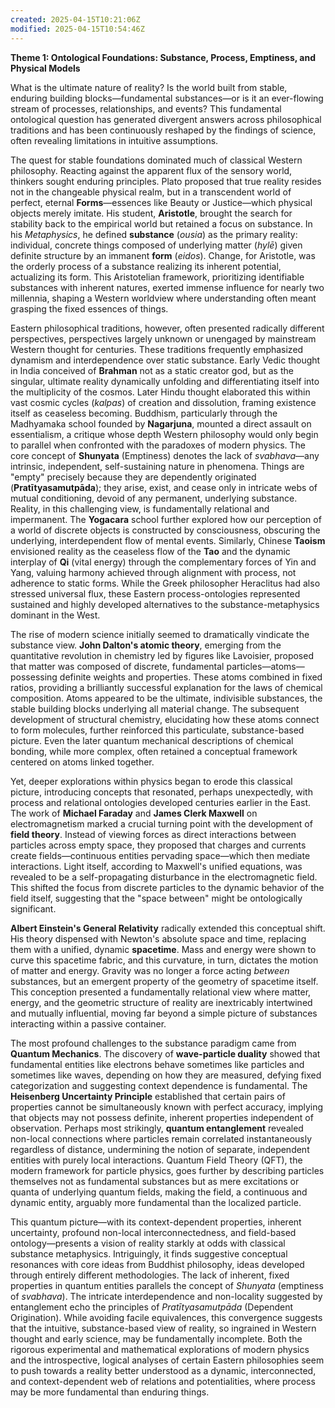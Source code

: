 ```yaml
---
created: 2025-04-15T10:21:06Z
modified: 2025-04-15T10:54:46Z
---
```


**Theme 1: Ontological Foundations: Substance, Process, Emptiness, and Physical Models**

What is the ultimate nature of reality? Is the world built from stable, enduring building blocks—fundamental substances—or is it an ever-flowing stream of processes, relationships, and events? This fundamental ontological question has generated divergent answers across philosophical traditions and has been continuously reshaped by the findings of science, often revealing limitations in intuitive assumptions.

The quest for stable foundations dominated much of classical Western philosophy. Reacting against the apparent flux of the sensory world, thinkers sought enduring principles. Plato proposed that true reality resides not in the changeable physical realm, but in a transcendent world of perfect, eternal **Forms**—essences like Beauty or Justice—which physical objects merely imitate. His student, **Aristotle**, brought the search for stability back to the empirical world but retained a focus on substance. In his *Metaphysics*, he defined **substance** (*ousia*) as the primary reality: individual, concrete things composed of underlying matter (*hylē*) given definite structure by an immanent **form** (*eidos*). Change, for Aristotle, was the orderly process of a substance realizing its inherent potential, actualizing its form. This Aristotelian framework, prioritizing identifiable substances with inherent natures, exerted immense influence for nearly two millennia, shaping a Western worldview where understanding often meant grasping the fixed essences of things.

Eastern philosophical traditions, however, often presented radically different perspectives, perspectives largely unknown or unengaged by mainstream Western thought for centuries. These traditions frequently emphasized dynamism and interdependence over static substance. Early Vedic thought in India conceived of **Brahman** not as a static creator god, but as the singular, ultimate reality dynamically unfolding and differentiating itself into the multiplicity of the cosmos. Later Hindu thought elaborated this within vast cosmic cycles (*kalpas*) of creation and dissolution, framing existence itself as ceaseless becoming. Buddhism, particularly through the Madhyamaka school founded by **Nagarjuna**, mounted a direct assault on essentialism, a critique whose depth Western philosophy would only begin to parallel when confronted with the paradoxes of modern physics. The core concept of **Shunyata** (Emptiness) denotes the lack of *svabhava*—any intrinsic, independent, self-sustaining nature in phenomena. Things are "empty" precisely because they are dependently originated (**Pratītyasamutpāda**); they arise, exist, and cease only in intricate webs of mutual conditioning, devoid of any permanent, underlying substance. Reality, in this challenging view, is fundamentally relational and impermanent. The **Yogacara** school further explored how our perception of a world of discrete objects is constructed by consciousness, obscuring the underlying, interdependent flow of mental events. Similarly, Chinese **Taoism** envisioned reality as the ceaseless flow of the **Tao** and the dynamic interplay of **Qi** (vital energy) through the complementary forces of Yin and Yang, valuing harmony achieved through alignment with process, not adherence to static forms. While the Greek philosopher Heraclitus had also stressed universal flux, these Eastern process-ontologies represented sustained and highly developed alternatives to the substance-metaphysics dominant in the West.

The rise of modern science initially seemed to dramatically vindicate the substance view. **John Dalton's atomic theory**, emerging from the quantitative revolution in chemistry led by figures like Lavoisier, proposed that matter was composed of discrete, fundamental particles—atoms—possessing definite weights and properties. These atoms combined in fixed ratios, providing a brilliantly successful explanation for the laws of chemical composition. Atoms appeared to be the ultimate, indivisible substances, the stable building blocks underlying all material change. The subsequent development of structural chemistry, elucidating how these atoms connect to form molecules, further reinforced this particulate, substance-based picture. Even the later quantum mechanical descriptions of chemical bonding, while more complex, often retained a conceptual framework centered on atoms linked together.

Yet, deeper explorations within physics began to erode this classical picture, introducing concepts that resonated, perhaps unexpectedly, with process and relational ontologies developed centuries earlier in the East. The work of **Michael Faraday** and **James Clerk Maxwell** on electromagnetism marked a crucial turning point with the development of **field theory**. Instead of viewing forces as direct interactions between particles across empty space, they proposed that charges and currents create fields—continuous entities pervading space—which then mediate interactions. Light itself, according to Maxwell's unified equations, was revealed to be a self-propagating disturbance in the electromagnetic field. This shifted the focus from discrete particles to the dynamic behavior of the field itself, suggesting that the "space between" might be ontologically significant.

**Albert Einstein's General Relativity** radically extended this conceptual shift. His theory dispensed with Newton's absolute space and time, replacing them with a unified, dynamic **spacetime**. Mass and energy were shown to curve this spacetime fabric, and this curvature, in turn, dictates the motion of matter and energy. Gravity was no longer a force acting *between* substances, but an emergent property of the geometry of spacetime itself. This conception presented a fundamentally relational view where matter, energy, and the geometric structure of reality are inextricably intertwined and mutually influential, moving far beyond a simple picture of substances interacting within a passive container.

The most profound challenges to the substance paradigm came from **Quantum Mechanics**. The discovery of **wave-particle duality** showed that fundamental entities like electrons behave sometimes like particles and sometimes like waves, depending on how they are measured, defying fixed categorization and suggesting context dependence is fundamental. The **Heisenberg Uncertainty Principle** established that certain pairs of properties cannot be simultaneously known with perfect accuracy, implying that objects may not possess definite, inherent properties independent of observation. Perhaps most strikingly, **quantum entanglement** revealed non-local connections where particles remain correlated instantaneously regardless of distance, undermining the notion of separate, independent entities with purely local interactions. Quantum Field Theory (QFT), the modern framework for particle physics, goes further by describing particles themselves not as fundamental substances but as mere excitations or quanta of underlying quantum fields, making the field, a continuous and dynamic entity, arguably more fundamental than the localized particle.

This quantum picture—with its context-dependent properties, inherent uncertainty, profound non-local interconnectedness, and field-based ontology—presents a vision of reality starkly at odds with classical substance metaphysics. Intriguingly, it finds suggestive conceptual resonances with core ideas from Buddhist philosophy, ideas developed through entirely different methodologies. The lack of inherent, fixed properties in quantum entities parallels the concept of *Shunyata* (emptiness of *svabhava*). The intricate interdependence and non-locality suggested by entanglement echo the principles of *Pratītyasamutpāda* (Dependent Origination). While avoiding facile equivalences, this convergence suggests that the intuitive, substance-based view of reality, so ingrained in Western thought and early science, may be fundamentally incomplete. Both the rigorous experimental and mathematical explorations of modern physics and the introspective, logical analyses of certain Eastern philosophies seem to push towards a reality better understood as a dynamic, interconnected, and context-dependent web of relations and potentialities, where process may be more fundamental than enduring things.